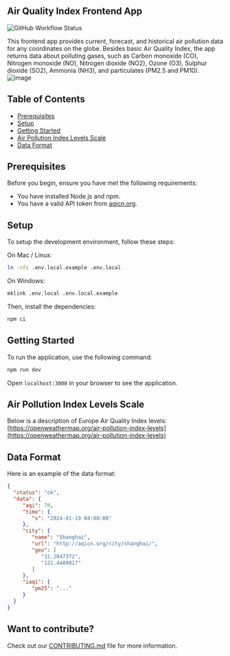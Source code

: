 ## Air Quality Index Frontend App
![GitHub Workflow Status](https://github.com/airqi-com/frontend/actions/workflows/node.js.yml/badge.svg?branch=master)

This frontend app provides current, forecast, and historical air pollution data for any coordinates on the globe. Besides basic Air Quality Index, the app returns data about polluting gases, such as Carbon monoxide (CO), Nitrogen monoxide (NO), Nitrogen dioxide (NO2), Ozone (O3), Sulphur dioxide (SO2), Ammonia (NH3), and particulates (PM2.5 and PM10).
![image](https://github.com/airqi-com/frontend/assets/15163891/be47e7b5-7aa8-4ad0-a627-5f06e33d509a)

## Table of Contents
- [Prerequisites](#prerequisites)
- [Setup](#setup)
- [Getting Started](#getting-started)
- [Air Pollution Index Levels Scale](#air-pollution-index-levels-scale)
- [Data Format](#data-format)

## Prerequisites
Before you begin, ensure you have met the following requirements:
- You have installed Node.js and npm.
- You have a valid API token from [aqicn.org](https://aqicn.org/data-platform/token/).

## Setup
To setup the development environment, follow these steps:

On Mac / Linux:
```bash
ln -nfs .env.local.example .env.local
```

On Windows:
```bash
mklink .env.local .env.local.example
```

Then, install the dependencies:
```bash
npm ci
```

## Getting Started
To run the application, use the following command:
```bash
npm run dev
```
Open `localhost:3000` in your browser to see the application.

## Air Pollution Index Levels Scale
Below is a description of Europe Air Quality Index levels: [https://openweathermap.org/air-pollution-index-levels](https://openweathermap.org/air-pollution-index-levels)

## Data Format
Here is an example of the data format:

```json
{
  "status": "ok",
  "data": {
     "aqi": 70,
     "time": {
        "s": "2024-01-19 04:00:00"
     },
     "city": {
        "name": "Shanghai",
        "url": "http://aqicn.org/city/shanghai/",
        "geo": [
           "31.2047372",
           "121.4489017"
        ]
     },
     "iaqi": {
        "pm25": "..."
     }
  }
}
```
## Want to contribute?

Check out our [CONTRIBUTING.md](./CONTRIBUTING.md) file for more information.

